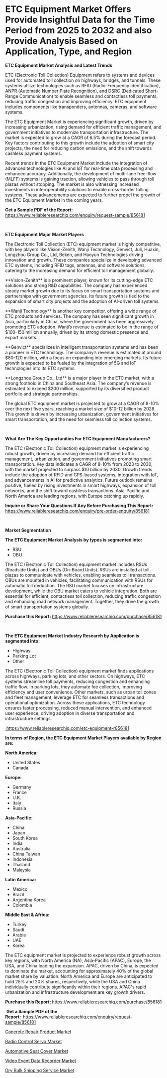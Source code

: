 <p><h1>ETC Equipment Market Offers Provide Insightful Data for the Time Period from 2025 to 2032 and also Provide Analysis Based on Application, Type, and Region</h1></p><p><strong>ETC Equipment Market Analysis and Latest Trends</strong></p>
<p><p>ETC (Electronic Toll Collection) Equipment refers to systems and devices used for automated toll collection on highways, bridges, and tunnels. These systems utilize technologies such as RFID (Radio-Frequency Identification), ANPR (Automatic Number Plate Recognition), and DSRC (Dedicated Short-Range Communication) to enable seamless and contactless toll payments, reducing traffic congestion and improving efficiency. ETC equipment includes components like transponders, antennas, cameras, and software systems.</p><p>The ETC Equipment Market is experiencing significant growth, driven by increasing urbanization, rising demand for efficient traffic management, and government initiatives to modernize transportation infrastructure. The market is expected to grow at a CAGR of 6.5% during the forecast period. Key factors contributing to this growth include the adoption of smart city projects, the need for reducing carbon emissions, and the shift towards cashless payment systems.</p><p>Recent trends in the ETC Equipment Market include the integration of advanced technologies like AI and IoT for real-time data processing and enhanced accuracy. Additionally, the development of multi-lane free-flow (MLFF) systems is gaining traction, allowing vehicles to pass through toll plazas without stopping. The market is also witnessing increased investments in interoperability solutions to enable cross-border tolling systems. These advancements are expected to further propel the growth of the ETC Equipment Market in the coming years.</p></p>
<p><strong>Get a Sample PDF of the Report:&nbsp;</strong> <a href="https://www.reliableresearchiq.com/enquiry/request-sample/856181?utm_campaign=1137&utm_medium=2&utm_source=Github&utm_content=ia&utm_term=21012025&utm_id=etc-equipment">https://www.reliableresearchiq.com/enquiry/request-sample/856181</a></p>
<p>&nbsp;</p>
<p><strong>ETC Equipment Major Market Players</strong></p>
<p><p>The Electronic Toll Collection (ETC) equipment market is highly competitive, with key players like Vision-Zenith, Wanji Technology, Genvict, Juli, Huaxin, Longzhou Group Co., Ltd, Beken, and Haoyun Technologies driving innovation and growth. These companies specialize in developing advanced ETC systems, including RFID tags, antennas, and software solutions, catering to the increasing demand for efficient toll management globally.</p><p>**Vision-Zenith** is a prominent player, known for its cutting-edge ETC solutions and strong R&D capabilities. The company has experienced steady market growth due to its focus on smart transportation systems and partnerships with government agencies. Its future growth is tied to the expansion of smart city projects and the adoption of AI-driven toll systems.</p><p>**Wanji Technology** is another key competitor, offering a wide range of ETC products and services. The company has seen significant growth in Asia, particularly in China, where the government has been aggressively promoting ETC adoption. Wanji’s revenue is estimated to be in the range of $100-150 million annually, driven by its strong domestic presence and export markets.</p><p>**Genvict** specializes in intelligent transportation systems and has been a pioneer in ETC technology. The company’s revenue is estimated at around $80-120 million, with a focus on expanding into emerging markets. Its future growth is expected to be fueled by the integration of 5G and IoT technologies into its ETC systems.</p><p>**Longzhou Group Co., Ltd** is a major player in the ETC market, with a strong foothold in China and Southeast Asia. The company’s revenue is estimated to exceed $200 million, supported by its diversified product portfolio and strategic partnerships.</p><p>The global ETC equipment market is projected to grow at a CAGR of 8-10% over the next five years, reaching a market size of $10-12 billion by 2028. This growth is driven by increasing urbanization, government initiatives for smart transportation, and the need for seamless toll collection systems.</p></p>
<p>&nbsp;</p>
<p><strong>What Are The Key Opportunities For ETC Equipment Manufacturers?</strong></p>
<p><p>The ETC (Electronic Toll Collection) equipment market is experiencing robust growth, driven by increasing demand for efficient traffic management, urbanization, and government initiatives promoting smart transportation. Key data indicates a CAGR of 8-10% from 2023 to 2030, with the market projected to surpass $10 billion by 2030. Growth trends include the adoption of RFID and GPS-based systems, integration with IoT, and advancements in AI for predictive analytics. Future outlook remains positive, fueled by rising investments in smart highways, expansion of toll networks, and the shift toward cashless transactions. Asia-Pacific and North America are leading regions, with Europe catching up rapidly.</p></p>
<p><strong>Inquire or Share Your Questions If Any Before Purchasing This Report:</strong> <a href="https://www.reliableresearchiq.com/enquiry/pre-order-enquiry/856181?utm_campaign=1137&utm_medium=2&utm_source=Github&utm_content=ia&utm_term=21012025&utm_id=etc-equipment">https://www.reliableresearchiq.com/enquiry/pre-order-enquiry/856181</a></p>
<p>&nbsp;</p>
<p><strong>Market Segmentation</strong></p>
<p><strong>The ETC Equipment Market Analysis by types is segmented into:</strong></p>
<p><ul><li>RSU</li><li>OBU</li></ul></p>
<p><p>The ETC (Electronic Toll Collection) equipment market includes RSUs (Roadside Units) and OBUs (On-Board Units). RSUs are installed at toll plazas to communicate with vehicles, enabling seamless toll transactions. OBUs are mounted in vehicles, facilitating communication with RSUs for automatic toll deduction. The RSU market focuses on infrastructure development, while the OBU market caters to vehicle integration. Both are essential for efficient, contactless toll collection, reducing traffic congestion and enhancing road network management. Together, they drive the growth of smart transportation systems globally.</p></p>
<p><strong>Purchase this Report:&nbsp;</strong><a href="https://www.reliableresearchiq.com/purchase/856181?utm_campaign=1137&utm_medium=2&utm_source=Github&utm_content=ia&utm_term=21012025&utm_id=etc-equipment">https://www.reliableresearchiq.com/purchase/856181</a></p>
<p>&nbsp;</p>
<p><strong>The ETC Equipment Market Industry Research by Application is segmented into:</strong></p>
<p><ul><li>Highway</li><li>Parking Lot</li><li>Other</li></ul></p>
<p><p>The ETC (Electronic Toll Collection) equipment market finds applications across highways, parking lots, and other sectors. On highways, ETC systems streamline toll payments, reducing congestion and enhancing traffic flow. In parking lots, they automate fee collection, improving efficiency and user convenience. Other markets, such as urban toll zones and fleet management, leverage ETC for seamless transactions and operational optimization. Across these applications, ETC technology ensures faster processing, reduced manual intervention, and enhanced user experience, driving adoption in diverse transportation and infrastructure settings.</p></p>
<p><a href="https://www.reliableresearchiq.com/etc-equipment-r856181?utm_campaign=1137&utm_medium=2&utm_source=Github&utm_content=ia&utm_term=21012025&utm_id=etc-equipment">&nbsp;https://www.reliableresearchiq.com/etc-equipment-r856181</a></p>
<p><strong>In terms of Region, the ETC Equipment Market Players available by Region are:</strong></p>
<p>
    <p> <strong> North America: </strong>
        <ul>
            <li>United States</li>
            <li>Canada</li>
        </ul>
        </p> 
    <p> <strong> Europe: </strong>
        <ul>
            <li>Germany</li>
            <li>France</li>
            <li>U.K.</li>
            <li>Italy</li>
            <li>Russia</li>
        </ul>
        </p> 
    <p> <strong> Asia-Pacific: </strong>
        <ul>
            <li>China</li>
            <li>Japan</li>
            <li>South Korea</li>
            <li>India</li>
            <li>Australia</li>
            <li>China Taiwan</li>
            <li>Indonesia</li>
            <li>Thailand</li>
            <li>Malaysia</li>
        </ul>
        </p> 
    <p> <strong> Latin America: </strong>
        <ul>
            <li>Mexico</li>
            <li>Brazil</li>
            <li>Argentina Korea</li>
            <li>Colombia</li>
        </ul>
        </p> 
    <p> <strong> Middle East & Africa: </strong>
        <ul>
            <li>Turkey</li>
            <li>Saudi</li>
            <li>Arabia</li>
            <li>UAE</li>
            <li>Korea</li>
        </ul>
    </p>
    </p>
<p><p>The ETC equipment market is projected to experience robust growth across key regions, with North America (NA), Asia-Pacific (APAC), Europe, the USA, and China leading the expansion. APAC, driven by China, is expected to dominate the market, accounting for approximately 40% of the global market share by valuation. North America and Europe are anticipated to hold 25% and 20% shares, respectively, while the USA and China individually contribute significantly within their regions. APAC's rapid urbanization and infrastructure development are key growth drivers.</p></p>
<p><strong>Purchase this Report: </strong><a href="https://www.reliableresearchiq.com/purchase/856181?utm_campaign=1137&utm_medium=2&utm_source=Github&utm_content=ia&utm_term=21012025&utm_id=etc-equipment">https://www.reliableresearchiq.com/purchase/856181</a></p>
<p>&nbsp;<strong>Get a Sample PDF of the Report:&nbsp;&nbsp;</strong><a href="https://www.reliableresearchiq.com/enquiry/request-sample/856181?utm_campaign=1137&utm_medium=2&utm_source=Github&utm_content=ia&utm_term=21012025&utm_id=etc-equipment">https://www.reliableresearchiq.com/enquiry/request-sample/856181</a></p>
<p><strong></strong></p>
<p><p><a href="https://www.linkedin.com/pulse/concrete-repair-product-industry-trends-report-analyzing-growth-6ajle?utm_campaign=1137&utm_medium=2&utm_source=Github&utm_content=ia&utm_term=21012025&utm_id=etc-equipment">Concrete Repair Product Market</a></p><p><a href="https://www.linkedin.com/pulse/driving-forces-global-radio-control-servo-market-efq0c?utm_campaign=1137&utm_medium=2&utm_source=Github&utm_content=ia&utm_term=21012025&utm_id=etc-equipment">Radio Control Servo Market</a></p><p><a href="https://github.com/dolorespeddico90/Market-Research-Report-List-1/blob/main/automotive-seat-cover-market.md?utm_campaign=1137&utm_medium=2&utm_source=Github&utm_content=ia&utm_term=21012025&utm_id=etc-equipment">Automotive Seat Cover Market</a></p><p><a href="https://github.com/krinerstormy331/Market-Research-Report-List-1/blob/main/video-event-data-recorder-market.md?utm_campaign=1137&utm_medium=2&utm_source=Github&utm_content=ia&utm_term=21012025&utm_id=etc-equipment">Video Event Data Recorder Market</a></p><p><a href="https://www.linkedin.com/pulse/projected-cagr-95-dry-bulk-shipping-service-market-analysis-tjyxc?utm_campaign=1137&utm_medium=2&utm_source=Github&utm_content=ia&utm_term=21012025&utm_id=etc-equipment">Dry Bulk Shipping Service Market</a></p></p>